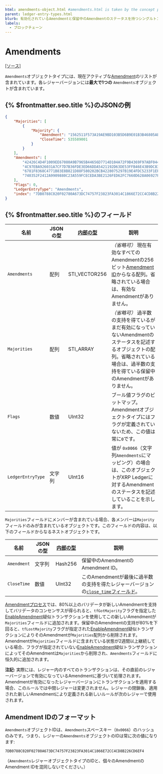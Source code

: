 ```yaml
---
html: amendments-object.html #amendments.html is taken by the concept page
parent: ledger-entry-types.html
blurb: 有効化されているAmendmentと保留中のAmendmentのステータスを持つシングルトンオブジェクトです。
labels:
  - ブロックチェーン
---
```

# Amendments
[[ソース]](https://github.com/XRPLF/rippled/blob/master/src/ripple/protocol/impl/LedgerFormats.cpp#L110-L113 "Source")

`Amendments`オブジェクトタイプには、現在アクティブな[Amendment](../../../../concepts/networks-and-servers/amendments.md)のリストが含まれています。各レジャーバージョンには**最大で1つの** `Amendments`オブジェクトが含まれています。

## {% $frontmatter.seo.title %}のJSONの例

```json
{
    "Majorities": [
        {
            "Majority": {
                "Amendment": "1562511F573A19AE9BD103B5D6B9E01B3B46805AEC5D3C4805C902B514399146",
                "CloseTime": 535589001
            }
        }
    ],
    "Amendments": [
        "42426C4D4F1009EE67080A9B7965B44656D7714D104A72F9B4369F97ABF044EE",
        "4C97EBA926031A7CF7D7B36FDE3ED66DDA5421192D63DE53FFB46E43B9DC8373",
        "6781F8368C4771B83E8B821D88F580202BCB4228075297B19E4FDC5233F1EFDC",
        "740352F2412A9909880C23A559FCECEDA3BE2126FED62FC7660D628A06927F11"
    ],
    "Flags": 0,
    "LedgerEntryType": "Amendments",
    "index": "7DB0788C020F02780A673DC74757F23823FA3014C1866E72CC4CD8B226CD6EF4"
}
```

## {% $frontmatter.seo.title %}のフィールド

| 名前              | JSONの型 | [内部の型](../../binary-format.md) | 説明 |
|-------------------|-----------|-------------------|-------------|
| `Amendments`      | 配列     | STI_VECTOR256     | _（省略可）_ 現在有効なすべてのAmendmentの256ビット[Amendment ID](../../../../concepts/networks-and-servers/amendments.md)からなる配列。省略されている場合は、有効なAmendmentがありません。 |
| `Majorities`      | 配列     | STI_ARRAY | _（省略可）_ 過半数の支持を得ているがまだ有効になっていないAmendmentのステータスを記述するオブジェクトの配列。省略されている場合は、過半数の支持を得ている保留中のAmendmentがありません。 |
| `Flags`           | 数値    | UInt32    | ブール値フラグのビットマップ。Amendmentオブジェクトタイプにはフラグが定義されていないため、この値は常に`0`です。 |
| `LedgerEntryType` | 文字列    | UInt16    |  値が `0x0066`（文字列`Amendments`にマッピング）の場合は、このオブジェクトがXRP Ledgerに対するAmendmentのステータスを記述していることを示します。 |

`Majorities`フィールドにメンバーが含まれている場合、各メンバーは`Majority`フィールドのみが含まれているオブジェクトです。このフィールドの内容は、以下のフィールドからなるネストオブジェクトです。

| 名前              | JSONの型 | [内部の型](../../binary-format.md) | 説明 |
|-------------------|-----------|-------------------|-------------|
| `Amendment`       | 文字列    | Hash256           | 保留中のAmendmentのAmendment ID。 |
| `CloseTime`       | 数値    | UInt32            | このAmendmentが最後に過半数の支持を得たレジャーバージョンの[`close_time`フィールド](../ledger-header.md)。 |

[Amendmentプロセス](../../../../concepts/networks-and-servers/amendments.md#amendmentプロセス)では、80%以上のバリデータが新しいAmendmentを支持してバリデータのコンセンサスが得られると、`tfGotMajority`フラグを指定した[EnableAmendment](../../transactions/pseudo-transaction-types/enableamendment.md)疑似トランザクションを使用してこの新しいAmendmentが`Majorities`フィールドに追加されます。保留中のAmendmentの支持が80%を下回ると、`tfLostMajority`フラグが指定された[EnableAmendment](../../transactions/pseudo-transaction-types/enableamendment.md)疑似トランザクションによりそのAmendmentが`Majorities`配列から削除されます。Amendmentが`Majorities`フィールドに含まれている状態が2週間以上継続している場合、フラグが指定されていない[EnableAmendment](../../transactions/pseudo-transaction-types/enableamendment.md)疑似トランザクションによってそのAmendmentは`Majorities`から削除され、`Amendments`フィールドに恒久的に追加されます。

**注記:** 実際には、レジャー内のすべてのトランザクションは、その直前のレジャーバージョンで有効になっているAmendmentに基づいて処理されます。Amendmentが有効になったレジャーバージョンにトランザクションを適用する場合、このルールでは中間レジャーは変更されません。レジャーの閉鎖後、適用された新しいAmendmentにより定義される新しいルールが次のレジャーで使用されます。

## Amendment IDのフォーマット

`Amendments`オブジェクトIDは、`Amendments`スペースキー（`0x0066`）のハッシュのみです。つまり、レジャーの`Amendments`オブジェクトのIDは常に次の値になります:

```
7DB0788C020F02780A673DC74757F23823FA3014C1866E72CC4CD8B226CD6EF4
```

（`Amendments`レジャーオブジェクトタイプのIDと、個々のAmendmentのAmendment IDを混同しないでください。）
